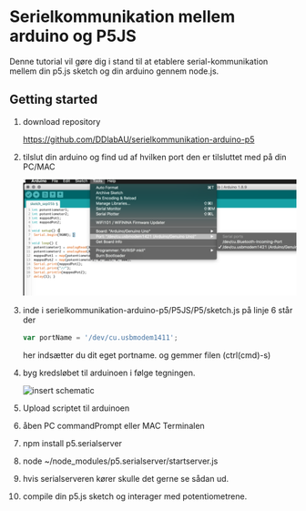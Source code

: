 # Serielkommunikation mellem arduino og P5JS

Denne tutorial vil gøre dig i stand til at etablere serial-kommunikation mellem din p5.js sketch og din arduino gennem node.js.

## Getting started

1. download  repository 

   https://github.com/DDlabAU/serielkommunikation-arduino-p5

2. tilslut din arduino og find ud af hvilken port den er tilsluttet med på din PC/MAC

   ![arduport](https://github.com/DDlabAU/serielkommunikation-arduino-p5/blob/master/P5JS/media/arduino%20port%20name.png)

3. inde i serielkommunikation-arduino-p5/P5JS/P5/sketch.js på linje 6 står der 

   ```javascript
   var portName = '/dev/cu.usbmodem1411';
   ```

   her indsætter du dit eget portname. og gemmer filen (ctrl(cmd)-s)

4. byg kredsløbet til arduinoen i følge tegningen. 

   ![insert schematic](https://github.com/DDlabAU/serielkommunikation-arduino-p5/blob/master/P5JS/media/arduino%20kredsl%C3%B8b.png)

5. Upload scriptet til arduinoen

6. åben PC commandPrompt eller MAC Terminalen

7. npm install p5.serialserver

8. node ~/node_modules/p5.serialserver/startserver.js

9. hvis serialserveren kører skulle det gerne se sådan ud.

10. compile din p5.js sketch og interager med potentiometrene.
